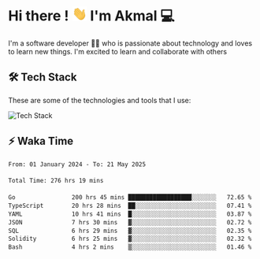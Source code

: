 # Hi there ! <img src="https://github.com/ABSphreak/ABSphreak/blob/master/gifs/Hi.gif" width="30"> I'm Akmal  💻

I'm a software developer 👨‍💻 who is passionate about technology and loves to learn new things. I'm excited to learn and collaborate with others

## 🛠️ Tech Stack

These are some of the technologies and tools that I use:

![Tech Stack](https://skillicons.dev/icons?i=typescript,nodejs,javascript,express,nest,sequelize,go,rabbitmq,python,solidity,react,vue,next,nuxtjs,webpack,vite,tailwindcss,bootstrap,css,scss,html,vercel,firebase,heroku,netlify,docker,postgresql,mongodb,redis,mysql,graphql,git,github,gitlab,vscode,figma,postman,pytorch,tensorflow,bash)

## ⚡ Waka Time
<!--START_SECTION:waka-->

```txt
From: 01 January 2024 - To: 21 May 2025

Total Time: 276 hrs 19 mins

Go                200 hrs 45 mins ██████████████████░░░░░░░   72.65 %
TypeScript        20 hrs 28 mins  ██░░░░░░░░░░░░░░░░░░░░░░░   07.41 %
YAML              10 hrs 41 mins  █░░░░░░░░░░░░░░░░░░░░░░░░   03.87 %
JSON              7 hrs 30 mins   ▓░░░░░░░░░░░░░░░░░░░░░░░░   02.72 %
SQL               6 hrs 29 mins   ▓░░░░░░░░░░░░░░░░░░░░░░░░   02.35 %
Solidity          6 hrs 25 mins   ▓░░░░░░░░░░░░░░░░░░░░░░░░   02.32 %
Bash              4 hrs 2 mins    ▒░░░░░░░░░░░░░░░░░░░░░░░░   01.46 %
```

<!--END_SECTION:waka-->


